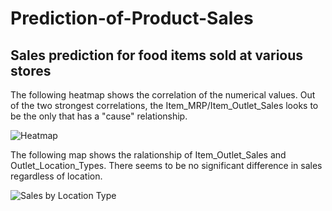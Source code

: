 # Prediction-of-Product-Sales
## Sales prediction for food items sold at various stores

The following heatmap shows the correlation of the numerical values. Out of the two strongest correlations, the Item_MRP/Item_Outlet_Sales looks to be the only that has a "cause" relationship.

![Heatmap](https://github.com/LoveidaLucero/Prediction-of-Product-Sales/assets/141985693/798e0439-e855-4432-8919-cc50d1406e13)

The following map shows the ralationship of Item_Outlet_Sales and Outlet_Location_Types. There seems to be no significant difference in sales regardless of location.

![Sales by Location Type](https://github.com/LoveidaLucero/Prediction-of-Product-Sales/assets/141985693/3245b3c8-5dcf-4bdd-b62c-9feee00a7b29)
